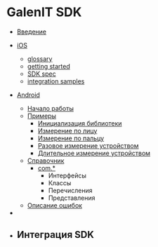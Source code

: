 # GalenIT SDK
- [Введение](docs/intro.md)

- [iOS](docs/ios)

  - [glossary](docs/ios/glossary.md)
  - [getting started](docs/ios/getting_started.md)
  - [SDK spec](docs/ios/sdk_spec.md)
  - [integration samples](docs/ios/integration_samples.md)

- [Android](docs/android)

  - [Начало работы](docs/android/getstarted.md)
  - [Примеры](docs/android/examples)
    - [Инициализация библиотеки](docs/android/examples/sample.md)
    - [Измерение по лицу](docs/android/examples/measurement_by_face.md)
    - [Измерение по пальцу](docs/android/examples/measurement_by_finger.md)
    - [Разовое измерение устройством](docs/android/examples/measurement_by_simple_device.md)
    - [Длительное измерение устройством](docs/android/examples/measurement_by_advanced_device.md)
  - [Справочник](docs/android/guide)
    - [com.*](docs/android/guide)
      - Интерфейсы
      - Классы
      - Перечисления
      - Представления
  - [Описание ошибок](docs/android/errors.md)  

- 

  

- Интеграция SDK
  - 